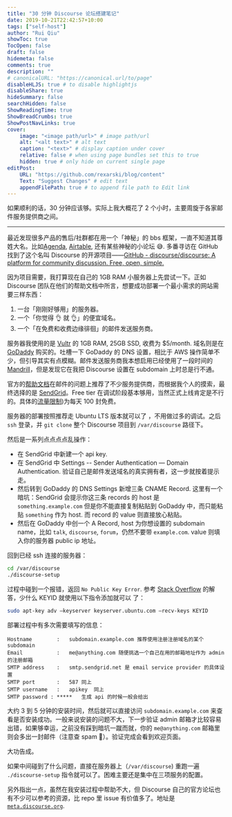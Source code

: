 ```yaml
---
title: "30 分钟 Discourse 论坛搭建笔记"
date: 2019-10-21T22:42:57+10:00
tags: ["self-host"]
author: "Rui Qiu"
showToc: true
TocOpen: false
draft: false
hidemeta: false
comments: true
description: ""
# canonicalURL: "https://canonical.url/to/page"
disableHLJS: true # to disable highlightjs
disableShare: true
hideSummary: false
searchHidden: false
ShowReadingTime: true
ShowBreadCrumbs: true
ShowPostNavLinks: true
cover:
    image: "<image path/url>" # image path/url
    alt: "<alt text>" # alt text
    caption: "<text>" # display caption under cover
    relative: false # when using page bundles set this to true
    hidden: true # only hide on current single page
editPost:
    URL: "https://github.com/rexarski/blog/content"
    Text: "Suggest Changes" # edit text
    appendFilePath: true # to append file path to Edit link
---
```


如果顺利的话，30 分钟应该够。实际上我大概花了 2 个小时，主要周旋于各家邮件服务提供商之间。

<!--more-->

---

最近发现很多产品的售后/社群都在用一个「神秘」的 bbs 框架，一直不知道其尊姓大名。比如[Agenda](https://agenda.community), [Airtable](https://community.airtable.com), 还有某些神秘的小论坛 😅. 多番寻访在 GitHub 找到了这个名叫 Discourse 的开源项目——[GitHub - discourse/discourse: A platform for community discussion. Free, open, simple.](https://github.com/discourse/discourse)

因为项目需要，我打算现在自己的 1GB RAM 小服务器上先尝试一下。正如 Discourse 团队在他们的帮助文档中所言，想要成功部署一个最小需求的网站需要三样东西：

1. 一台「刚刚好够用」的服务器。
2. 一个「你觉得 👌 就 👌」的便宜域名。
3. 一个「在免费和收费边缘徘徊」的邮件发送服务商。

服务器我使用的是 [Vultr](https://www.vultr.com/products/cloud-compute/#pricing) 的 1GB RAM, 25GB SSD, 收费为 \$5/month. 域名则是在 [GoDaddy](https://au.godaddy.com) 购买的。吐槽一下 GoDaddy 的 DNS 设置，相比于 AWS 操作简单不少，但引导其实有点模糊。邮件发送服务商我本想启用已经使用了一段时间的 [Mandrill](https://mandrillapp.com)，但是发现它在我把 Discourse 设置在 subdomain 上时总是行不通。

官方的[帮助文档](https://github.com/discourse/discourse/blob/master/docs/INSTALL-email.md)在邮件的问题上推荐了不少服务提供商，而根据我个人的摸索，最终选择的是 [SendGrid](https://app.sendgrid.com)。Free tier 在调试阶段基本够用，当然正式上线肯定是不行的。具体的[流量限制](https://sendgrid.com/pricing/))为每天 100 封免费。

服务器的部署按照推荐走 Ubuntu LTS 版本就可以了 ，不用做过多的调试。之后 `ssh` 登录，并 `git clone` 整个 Discourse 项目到 `/var/discourse` 路径下。

然后是一系列点点点点乱操作：

- 在 SendGrid 中新建一个 api key.
- 在 SendGrid 中 Settings -- Sender Authentication — Domain Authentication. 验证自己是邮件发送域名的真实拥有者，这一步就按着提示走。
- 然后转到 GoDaddy 的 DNS Settings 新增三条 CNAME Record. 这里有一个暗坑：SendGrid 会提示你这三条 records 的 host 是 `something.example.com` 但是你不能直接复制粘贴到 GoDaddy 中，而只能粘贴 `something` 作为 host. 而 record 的 value 则直接放心粘贴。
- 然后在 GoDaddy 中创一个 A Record, host 为你想设置的 subdomain name，比如 `talk`, `discourse`, `forum`，仍然不要带 `example.com`. value 则填入你的服务器 public ip 地址。

回到已经 ssh 连接的服务器：

```bash
cd /var/discourse
./discourse-setup
```

过程中碰到一个报错，返回 `No Public Key Error`. 参考 [Stack Overflow](https://stackoverflow.com/questions/10255082/installing-r-from-cran-ubuntu-repository-no-public-key-error) 的解答，少什么 KEYID 就使用以下指令添加就可以 了：

```bash
sudo apt-key adv —keyserver keyserver.ubuntu.com —recv-keys KEYID
```

部署过程中有多次需要填写的信息：

```
Hostname		:	subdomain.example.com 推荐使用注册注册域名的某个 subdomain
Email			:  	me@anything.com 随便挑选一个自己在用的邮箱地址作为 admin 的注册邮箱
SMTP address	:	smtp.sendgrid.net 是 email service provider 的具体设置
SMTP port		: 	587 同上
SMTP username	:	apikey	同上
SMTP password :	*****	生成 api 的时候一般会给出
```

大约 3 到 5 分钟的安装时间，然后就可以直接访问 `subdomain.example.com` 来查看是否安装成功。一般来说安装的问题不大，下一步验证 admin 邮箱才比较容易出错，如果够幸运，之前没有踩到暗坑一蹴而就，你的 `me@anything.com` 邮箱里则会多出一封邮件（注意查 spam 📮）。验证完成会看到欢迎页面。

大功告成。

如果中间碰到了什么问题，直接在服务器上（`/var/discourse`) 重跑一遍 `./discourse-setup` 指令就可以了。困难主要还是集中在三项服务的配置。

另外指出一点，虽然在我安装过程中帮助不大，但 Discourse 自己的官方论坛也有不少可以参考的资源，比 repo 里 issue 有价值多了。地址是 [`meta.discourse.org`](https://meta.discourse.org).

